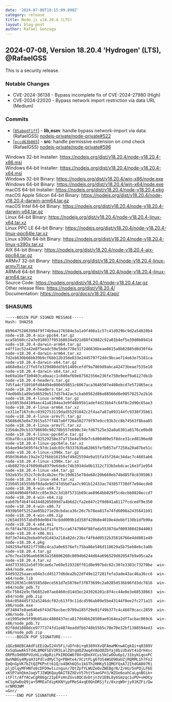 ```yaml
---
date: '2024-07-08T18:15:09.898Z'
category: release
title: Node.js v18.20.4 (LTS)
layout: blog-post
author: Rafael Gonzaga
---
```


## 2024-07-08, Version 18.20.4 'Hydrogen' (LTS), @RafaelGSS

This is a security release.

### Notable Changes

- CVE-2024-36138 - Bypass incomplete fix of CVE-2024-27980 (High)
- CVE-2024-22020 - Bypass network import restriction via data URL (Medium)

### Commits

- \[[`85abedf1ff`](https://github.com/nodejs/node/commit/85abedf1ff)] - **lib,esm**: handle bypass network-import via data: (RafaelGSS) [nodejs-private/node-private#522](https://github.com/nodejs-private/node-private/pull/522)
- \[[`eccd63b865`](https://github.com/nodejs/node/commit/eccd63b865)] - **src**: handle permissive extension on cmd check (RafaelGSS) [nodejs-private/node-private#596](https://github.com/nodejs-private/node-private/pull/596)

Windows 32-bit Installer: https://nodejs.org/dist/v18.20.4/node-v18.20.4-x86.msi \
Windows 64-bit Installer: https://nodejs.org/dist/v18.20.4/node-v18.20.4-x64.msi \
Windows 32-bit Binary: https://nodejs.org/dist/v18.20.4/win-x86/node.exe \
Windows 64-bit Binary: https://nodejs.org/dist/v18.20.4/win-x64/node.exe \
macOS 64-bit Installer: https://nodejs.org/dist/v18.20.4/node-v18.20.4.pkg \
macOS Apple Silicon 64-bit Binary: https://nodejs.org/dist/v18.20.4/node-v18.20.4-darwin-arm64.tar.gz \
macOS Intel 64-bit Binary: https://nodejs.org/dist/v18.20.4/node-v18.20.4-darwin-x64.tar.gz \
Linux 64-bit Binary: https://nodejs.org/dist/v18.20.4/node-v18.20.4-linux-x64.tar.xz \
Linux PPC LE 64-bit Binary: https://nodejs.org/dist/v18.20.4/node-v18.20.4-linux-ppc64le.tar.xz \
Linux s390x 64-bit Binary: https://nodejs.org/dist/v18.20.4/node-v18.20.4-linux-s390x.tar.xz \
AIX 64-bit Binary: https://nodejs.org/dist/v18.20.4/node-v18.20.4-aix-ppc64.tar.gz \
ARMv7 32-bit Binary: https://nodejs.org/dist/v18.20.4/node-v18.20.4-linux-armv7l.tar.xz \
ARMv8 64-bit Binary: https://nodejs.org/dist/v18.20.4/node-v18.20.4-linux-arm64.tar.xz \
Source Code: https://nodejs.org/dist/v18.20.4/node-v18.20.4.tar.gz \
Other release files: https://nodejs.org/dist/v18.20.4/ \
Documentation: https://nodejs.org/docs/v18.20.4/api/

### SHASUMS

```
-----BEGIN PGP SIGNED MESSAGE-----
Hash: SHA256

8b964752863994f9f74b9aa176584e3a1a9f408a1c57c41d929bc9d2a54020b4  node-v18.20.4-aix-ppc64.tar.gz
aca5b568cc2a7e918037f05168634a921d88f43882c92a01b4ef5e39d0b89414  node-v18.20.4-darwin-arm64.tar.gz
e4ff1ac52a42e8f5eadc59e5bde778e31f246636beae0615a8b82885d8d30f4a  node-v18.20.4-darwin-arm64.tar.xz
7d2eb630b66bb39b9cf6bb12b35de833e2445797f2ddc9bcae714e63e75181ca  node-v18.20.4-darwin-x64.tar.gz
a868e8a1c27fe5fe329d80dd3b51409cefdf9a7869d9abca42473beae7535e10  node-v18.20.4-darwin-x64.tar.xz
be69a16ef1b0483ca0aacc1c8d0af69e87582356e236fe750e9eef9a6127db1b  node-v18.20.4-headers.tar.gz
7d5fa4cf18910fd84d94e800459851c6067aca3646507e408ebcd7e572865eca  node-v18.20.4-headers.tar.xz
f4e0b8b1a89e5d6529e517d57b42ac5cbab0562d86e88566d8e90578257e2b16  node-v18.20.4-linux-arm64.tar.gz
1cb5053bd4109aec41a8104ea3e9f48b95b1adef4d23bb4fc64f8c2d90c65ae3  node-v18.20.4-linux-arm64.tar.xz
ce311e7167c8cc0392753119dad55291842c2f4aa7a87a093144fc9338f35b61  node-v18.20.4-linux-armv7l.tar.gz
65686d63e0a73915a57ff487a0f720a502779f97e9cc93b3cc8b74563f8baa85  node-v18.20.4-linux-armv7l.tar.xz
2356de20cb33798690c90270b557e690c34cfd67525e32a0a6301a8176ce0bd8  node-v18.20.4-linux-ppc64le.tar.gz
d3baf8cca1862f42529258e37a715e4e59de7c6d00409e5f8dce31ced8196ed0  node-v18.20.4-linux-ppc64le.tar.xz
654ee94e5695f4c97dc1adc03cf833763ba62865fefb057af7258a20a87be51c  node-v18.20.4-linux-s390x.tar.gz
050d3646dc19a2e72f6bb16159af49d25594e9a55fa35f264c34dac7c4665ab6  node-v18.20.4-linux-s390x.tar.xz
c4b0827dc47609d0a8379e6de6c74b3934da0b1312c733b5ebdcac16e3f1e954  node-v18.20.4-linux-x64.tar.gz
592eb35c352c7c0c8c4b2ecf9c19d615e78de68c20b660eb74bd85f8c8395063  node-v18.20.4-linux-x64.tar.xz
235645185550bf8dade9d747d5bd7aa7c901b12433ac743857738df7e94ecde0  node-v18.20.4-win-x64.7z
a2864d9048fb83cc85e3b2c3d18f5731b69cae8964bb029f5cdecbb0820eccd7  node-v18.20.4-win-x64.zip
eab07bf4b4f443448205699d7a4b6d2cfa2e847c2f0d041a8117fcdcedf9e350  node-v18.20.4-win-x86.7z
4939b50f5252ae05b271e20cbdaca36c26c7b78ea817a74fd6098a2435641b91  node-v18.20.4-win-x86.zip
c2654d3557abd59de08474c6dd009b1d358f420b8e4010e4debbf130b1dfb90a  node-v18.20.4-x64.msi
dcf8f4a7022be6e3a1f1af875cca6747904f88feda55387daf009308d2844003  node-v18.20.4-x86.msi
0df3e744a2beba9fe91d43a218a82dc23bcf4f6dd0532b35816766e4dd801e49  node-v18.20.4.pkg
349259af6821f730bc4ca3a0e6576efc75ba86e546d118629a5b75eb8ebc3a0b  node-v18.20.4.tar.gz
a76c7ea1b96aeb6963a158806260c8094b6244d64a696529d020547b9a95ca2a  node-v18.20.4.tar.xz
4dd7333812a5df39cae6c7e69e519328ff61d0e997bdc62c307e3303c73270be  win-x64/node.exe
64d93225aaece04e3cd45177d6dea2b22df49e127281fefa3ade43ac46a36cc6  win-x64/node.lib
902520361c065585d8ece561d7e5078ef3f873699c2a0285d536b96fd3dc7816  win-x64/node_pdb.7z
d5c75042e9cfb6852e07ae8460cd14d3ec243926201c8f4cc44e0e3e68538663  win-x64/node_pdb.zip
bb4c0584d5f32a5246dcf02c613f9c11dcd596ab09e5be43144f0ee2fc271a15  win-x86/node.exe
df34047e8ae646e6f43d76ecbec9709a185f29e01f49b377c4c46070cacc2859  win-x86/node.lib
ce1995e9e9f99b05abc4808437eca817dd4bb28500ae9164ea2df7acbac069c6  win-x86/node_pdb.7z
02f8dd1808dce9777374fd1e4874eaddfbb748b55b5c70e70e32bf1388594ed3  win-x86/node_pdb.zip
-----BEGIN PGP SIGNATURE-----

iQGzBAEBCAAdFiEEiQwI24V5Fi/uDfnbi+q0389VXvQFAmaMKnwACgkQi+q0389V
XvSqGwwAkSTd4L8MQFSEV3R5LalZQtqUQZUwq4VAGQ0ZbYaj8biUbaVt4iQrH4sc
ORPRs9d0DPVOzHLzvBpRziPkIRDGWO70X+QDeXVCus5kCwOOu6p1/31bykLqoxPC
8wVNBGy4MyaH31PdlvdMyCTg+PBHte4/XCztPLg6TUS4WGO90aUZjRQRML1h7Fo2
EmQnGpVK7bZtQZPKPntt61Q/o48Kh6Q5v1kGTh2HHKy51QMGYQxA72IhdGA807Ri
pljDlqyMFHNfo8cDFD9wlizngun/7QtZpfYLWUZeQvZWEBgrN/Z/mU/5nPQjLF6E
xKSP7ahQkmJaqVTJIWQKQay0AIT8ZXEvV57htY5aeGPn3/WZGe6oahCaLgnBGik+
itFlt/AfYACwCgR86gc2IpEFsHnZGvs8QCdvbtjn3V1EBL8y6Smzqc1uPU+vHOCy
mC1gXwDoQ9ja+5MREaTdipKKNYypFMeS4xqE0QnDRSjfz/8xzqW9rjy01KZFi/Qw
nrNMO3WM
=Gnr/
-----END PGP SIGNATURE-----
```
